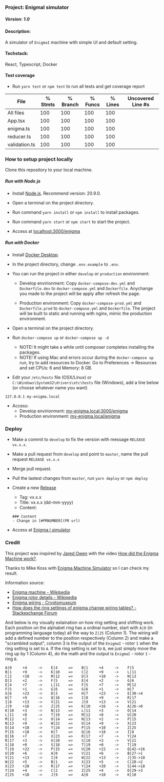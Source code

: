 ### Project: EnigmaI simulator
##### Version: 1.0

#### Description:
A simulator of `EnigmaI` machine with simple UI and default setting.

#### Techstack:
React, Typescript, Docker

#### Test coverage
- Run `yarn test` or `npm test` to run all tests and get coverage report

File           | % Stmts | % Branch | % Funcs | % Lines | Uncovered Line #s 
---------------|---------|----------|---------|---------|-------------------
All files      |     100 |      100 |     100 |     100 |
 App.tsx       |     100 |      100 |     100 |     100 |
 enigma.ts     |     100 |      100 |     100 |     100 |
 reducer.ts    |     100 |      100 |     100 |     100 |
 validation.ts |     100 |      100 |     100 |     100 |

### How to setup project locally
Clone this repository to your local machine.

##### Run with Node.js
- Install [Node.js](https://nodejs.org/en/). Recommend version: 20.9.0.

- Open a terminal on the project directory.

- Run command `yarn install` or `npm install` to install packages.

- Run command `yarn start` or `npm start` to start the project.

- Access at [localhost:3000/enigma](localhost:3000/enigma)

##### Run with Docker
- Install [Docker Desktop](https://www.docker.com/products/docker-desktop/).

- In the project directory, change `.env.example` to `.env`.

- You can run the project in either `develop` or `production` environment:
    - Develop envirionment: Copy `docker-compose-dev.yml` and `Dockerfile.dev` to `docker-compose.yml` and `Dockerfile`. Anychange you made to the project will be apply after refresh the page.

    - Production environment: Copy `docker-compose-prod.yml` and `Dockerfile.prod` to `docker-compose.yml` and `Dockerfile`. The project will be built to static and running with nginx, mimic the production environment.

- Open a terminal on the project directory.

- Run `docker-compose up` or `docker-compose up -d`
    - NOTE! It might take a while until composer completes installing the packages.
    - NOTE! If using Mac and errors occur during the `docker-compose up` run, try to add resources to Docker. Go to Preferences -> Resources and set CPUs: 6 and Memory: 8 GB.

- Edit your `/etc/hosts` file (OSX/Linux) or `C:\Windows\System32\drivers\etc\hosts` file (Windows), add a line below (or choose whatever name you want)
```
127.0.0.1 my-enigma.local
```

- Access:
    - Develop envirionment: [my-enigma.local:3000/enigma](my-enigma.local/enigma)
    - Production environment: [my-enigma.local/enigma](my-enigma.local/enigma)

### Deploy
- Make a commit to `develop` to fix the version with message `RELEASE vx.x.x`.

- Make a pull request from `develop` and point to `master`, name the pull request `RELEASE vx.x.x`

- Merge pull request.

- Pull the lastest changes from `master`, run `yarn deploy` or `npm deploy`

- Create a new [Release](https://github.com/Quanmuito/enigma/releases)
    - Tag: vx.x.x
    - Title: vx.x.x (dd-mm-yyyy)
    - Content:
    ```
    ### Content
    - Change in [#PRNUMBER](PR url)
    ```

- Access at [Enigma I simulator](https://quanmuito.github.io/enigma/)

### Credit

This project was inspired by [Jared Owen](https://www.youtube.com/@JaredOwen) with the video [How did the Enigma Machine work?](https://www.youtube.com/watch?v=ybkkiGtJmkM).

Thanks to Mike Koss with [Enigma Machine Simulator](https://mckoss.com/enigma-simulator-js/) so I can check my result.

Information source:
* [Enigma machine - Wikipedia](https://en.wikipedia.org/wiki/Enigma_machine)
* [Enigma rotor details - Wikipedia](https://en.wikipedia.org/wiki/Enigma_rotor_details)
* [Enigma wiring - Cryptomuseum](https://www.cryptomuseum.com/crypto/enigma/wiring.htm)
* [How does the ring settings of enigma change wiring tables? - Stackexchange Forum](https://crypto.stackexchange.com/questions/29315/how-does-the-ring-settings-of-enigma-change-wiring-tables/48659#48659)

And below is my visually exlaination on how ring setting and shifting work. 
Each position on the alphabet ring has a ordinal number, start with `A|0` (in programming language today) all the way to `Z|25` (Column 1). 
The wiring will add a defined number to the position respectively (Column 2) and make a "scrambled output", column 3 is the output of the `EnigmaI` - rotor `I` when the ring setting is set to `A`. 
If the ring setting is set to `B`, we just simply move the ring up by 1 (Column 4), do the math and the output is `EnigmaI` - rotor `I` - ring `B`.

```
A|0     +4     ->    E|4     =>    B|1     +4     ->    F|5
B|1     +9     ->    K|10    =>    C|2     +9     ->    L|11
C|2     +10    ->    M|12    =>    D|3     +10    ->    N|13
D|3     +2     ->    F|5     =>    E|4     +2     ->    G|6
E|4     +7     ->    L|11    =>    F|5     +7     ->    M|12
F|5     +1     ->    G|6     =>    G|6     +1     ->    H|7
G|6     +23    ->    D|3     =>    H|7     +23    ->    E|30->4
H|7     +9     ->    Q|16    =>    I|8     +9     ->    R|17
I|8     +13    ->    V|21    =>    J|9     +13    ->    V|21
J|9     +16    ->    Z|25    =>    K|10    +16    ->    A|26->0
K|10    +3     ->    N|13    =>    L|11    +3     ->    O|14
L|11    +8     ->    T|19    =>    M|12    +8     ->    U|20
M|12    +2     ->    O|14    =>    N|13    +2     ->    P|15
N|13    +9     ->    W|22    =>    O|14    +9     ->    X|23
O|14    +10    ->    Y|24    =>    P|15    +10    ->    Z|25
P|15    +18    ->    H|7     =>    Q|16    +18    ->    I|8
Q|16    +7     ->    X|23    =>    R|17    +7     ->    Y|24
R|17    +3     ->    U|20    =>    S|18    +3     ->    V|21
S|18    +0     ->    S|18    =>    T|19    +0     ->    T|19
T|19    +22    ->    P|15    =>    U|20    +22    ->    Q|42->16
U|20    +6     ->    A|0     =>    V|21    +6     ->    B|27->1
V|21    +13    ->    I|8     =>    W|22    +13    ->    J|35->10
W|22    +5     ->    B|1     =>    X|23    +5     ->    C|28->2
X|23    +20    ->    R|17    =>    Y|24    +20    ->    S|44->18
Y|24    +4     ->    C|2     =>    Z|25    +4     ->    D|29->3
Z|25    +10    ->    J|9     =>    A|0     +10    ->    K|10
```